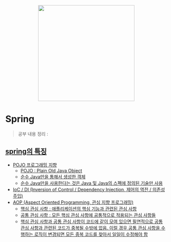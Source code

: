 <p align="center"><img src="https://upload.wikimedia.org/wikipedia/commons/thumb/4/44/Spring_Framework_Logo_2018.svg/1920px-Spring_Framework_Logo_2018.svg.png" height="300px"></p>

# Spring

> 공부 내용 정리 : <a href="https://waiting-antique-acf.notion.site/Spring-intro-ac2481b00c1c47a28c6dfb12ab884edf">

## spring의 특징

- POJO 프로그래밍 지향
  - POJO : Plain Old Java Object
  - 순수 Java만을 통해서 생성한 객체
  - 순수 Java만을 사용한다는 것은 Java 및 Java의 스펙에 정의된 기술만 사용
- IoC / DI (Inversion of Control / Dependency Injection, 제어의 역전 / 의존성 주입)
- AOP (Aspect Oriented Programming, 관심 지향 프로그래밍)
  - 핵심 관심 사항 : 애플리케이션의 핵심 기능과 관련된 관심 사항
  - 공통 관심 사항 : 모든 핵심 관심 사항에 공통적으로 적용되는 관심 사항들
  - 핵심 관심 사항과 공통 관심 사항이 코드에 같이 모여 있으면 필연적으로 공통 관심 사항과 관련된 코드가 중복될 수밖에 없음. 이럴 경우 공통 관심 사항을 수행하는 로직이 변경되면 모든 중복 코드를 찾아서 일일이 수정해야 함

